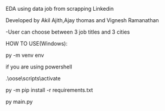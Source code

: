 EDA using data job from scrapping Linkedin

Developed by Akil Ajith,Ajay thomas and Vignesh Ramanathan 

-User can choose between 3 job titles and 3 cities

HOW TO USE(Windows):

 py -m venv env

 if you are using powershell

 .\oose\scripts\activate
 
 py -m pip install -r requirements.txt

 py main.py
